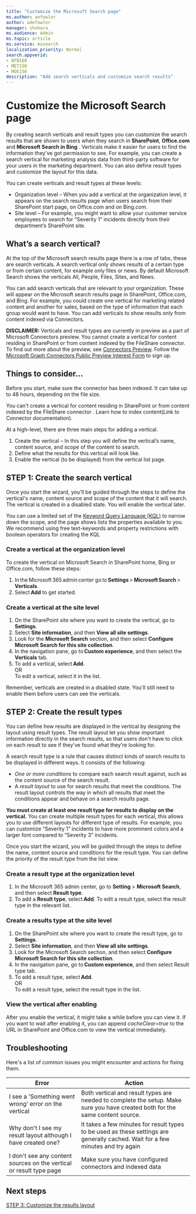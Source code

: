 ```yaml
---
title: "Customize the Microsoft Search page"
ms.author: anfowler
author: adefowler
manager: shohara
ms.audience: Admin
ms.topic: article
ms.service: mssearch
localization_priority: Normal
search.appverid:
- BFB160
- MET150
- MOE150
description: "Add search verticals and customize search results"
---
```

# Customize the Microsoft Search page

By creating search verticals and result types you can customize the search results that are shown to users when they search in **SharePoint**, **Office.com** and **Microsoft Search in Bing** . Verticals make it easier for users to find the information they’ve got permission to see.  For example, you can create a search vertical for marketing analysis data from third-party software for your users in the marketing department. You can also define result types and customize the layout for this data.  

You can create verticals and result types  at these levels: 

- Organization level – When you add a vertical at the organization level, it appears on the search results page when users search from their SharePoint start page, on Office.com and on Bing.com. 
- Site level – For example, you might want to allow your customer service employees to search for “Severity 1” incidents directly from their department’s SharePoint site. 

## What’s a search vertical?

At the top of the Microsoft search results page there is a row of tabs, these are search verticals. A search vertical only shows results of a certain type or from certain content, for example only files or news. By default Microsoft Search shows the verticals All, People, Files, Sites, and News.  

You can add search verticals that are relevant to your organization. These will appear on the Microsoft search results page in SharePoint, Office.com, and Bing.  For example, you could create one vertical for  marketing related content and another for sales, based on the type of information that each group would want to have. You can add verticals to show results only from content indexed via Connectors.  

**DISCLAIMER:** Verticals and result types are currently in preview as a part of Microsoft Connectors preview. You cannot create a vertical for content residing in SharePoint or from content indexed by the FileShare connector. To find out more about the preview, see [Connectors Preview](connectors-preview.md). Follow the [Microsoft Graph Connectors Public Preview Interest Form]( https://forms.office.com/Pages/ResponsePage.aspx?id=v4j5cvGGr0GRqy180BHbRxWYgu82J_RFnMMATAS6_chUNVYwNU1CMDNZUDBSSDZKWVo2RDJDRjRLQi4u) to sign up.

## Things to consider...

Before you start, make sure the connector has been indexed. It can take up to 48 hours, depending on the file size.

You can’t create a vertical for content residing in SharePoint or from content indexed by the FileShare connector . Learn how to index content(Link to Connector documentation).

At a high-level, there are three main steps for adding a vertical. 

1. Create the vertical – In this step you will define the vertical’s name, content source, and scope of the content to search. 
2. Define what the results for this vertical will look like.  
3. Enable the vertical (to be displayed) from the vertical list page.   

## STEP 1: Create the search vertical

Once you start the wizard, you'll be guided through the steps to define the vertical's name, content source and scope of the content that it will search. The vertical is created in a disabled state. You will enable the vertical later.

You can use a limited set of the [Keyword Query Language (KQL)](https://docs.microsoft.com/en-us/sharepoint/dev/general-development/keyword-query-language-kql-syntax-reference) to narrow down the scope, and the page shows lists the properties available to you. We recommend using free text-keywords and property restrictions with boolean operators for creating the KQL 

### Create a vertical at the organization level

To create the vertical on Microsoft Search in SharePoint home, Bing or Office.com, follow these steps:

1. In the Microsoft 365 admin center go to **Settings** > **Microsoft Search** > **Verticals**.
1. Select **Add** to get started.  

### Create a vertical at the site level

1. On the SharePoint site where you want to create the vertical, go to **Settings**.
1. Select **Site information**, and then **View all site settings**.
1. Look for the **Microsoft Search** section, and then select **Configure Microsoft Search for this site collection**.
1. In the navigation pane, go to **Custom experience**, and then select the **Verticals** tab.
1. To add a vertical, select **Add**. <br>
OR <br>To edit a vertical, select it in the list.

Remember, verticals are created in a disabled state. You'll still need to enable them before users can see the verticals.

## STEP 2: Create the result types

You can define how results are displayed in the vertical by designing the layout using result types. The result layout let you show important information directly in the search results, so that users don't have to click on each result to see if they've found what they're looking for.

A search result type is a rule that causes distinct kinds of search results to be displayed in different ways. It consists of the following:

- *One or more conditions* to compare each search result against, such as the content source of the search result.  
- A *result layout* to use for search results that meet the conditions. The result layout controls the way in which all results that meet the conditions appear and behave on a search results page.

**You must create at least one result type for results to display on the vertical.** You can create multiple result types for each vertical, this allows you to use different layouts for different type of results. For example, you can customize “Severity 1” incidents to have more prominent colors and a larger font compared to “Severity 3” incidents. 

 Once you start the wizard, you will be guided through the steps to define the name, content source and conditions for the result type. You can define the priority of the result type from the list view. 
  
### Create a result type at the organization level

1. In the Microsoft 365 admin center, go to **Setting** > **Microsoft Search**, and then select **Result type**.
1. To add a **Result type**, select **Add**. To edit a result type, select the result type in the relevant list.
 
### Create a results type at the site level

1. On the SharePoint site where you want to create the result type, go to **Settings**.
1. Select **Site information**, and then **View all site settings**. 
1. Look for the Microsoft Search section, and then select **Configure Microsoft Search for this site collection**.
1. In the navigation pane, go to **Custom experience**, and then select Result type tab.
1. To add a result type, select **Add**. <br> OR <br>To edit a result type, select the result type in the list.

### View the vertical after enabling

After you enable the vertical, it might take a while before you can view it.
If you want to wait after enabling it, you can append *cacheClear=true* to the URL in SharePoint and Office.com to view the vertical immediately.

## Troubleshooting

Here's a list of common issues you might encounter and actions for fixing them.


|Error  |Action  |
|---------|---------|
|I see a 'Something went wrong' error on the vertical|   Both vertical and result types are needed to complete the setup. Make sure you have created both for the same content source.      |
|Why don't I see my result layout although I have created one? | It takes a few minutes for result types to be used as these settings are generally cached. Wait for a few minutes and try again        |
|I don't see any content sources on the vertical or result type page     |      Make sure you have configured connectors and indexed data   |



## Next steps
[STEP 3: Customize the results layout](customize-results-layout.md)
